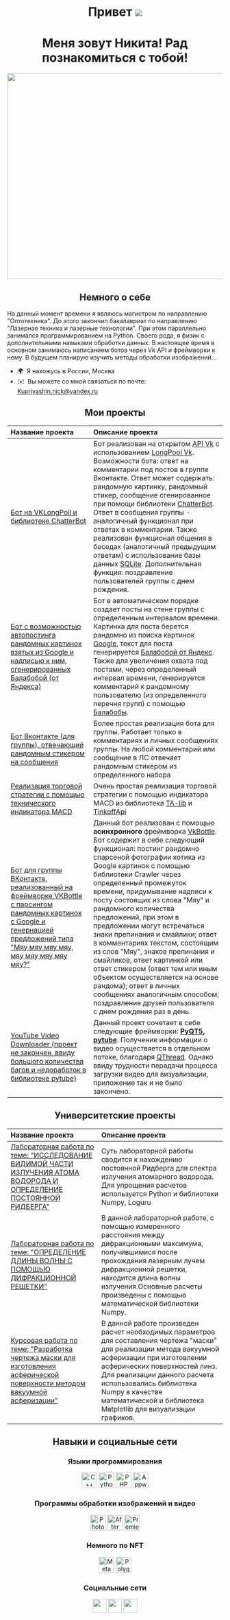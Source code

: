 <h1>
  <div align="center">
    Привет
    <img src="https://user-images.githubusercontent.com/18350557/176309783-0785949b-9127-417c-8b55-ab5a4333674e.gif" />
  </div>
</h1>
<h1>
  <div align="center">
    Меня зовут Никита! Рад познакомиться с тобой!
  </div>
</h1>

<div align="center">
  <img src="https://i.pinimg.com/originals/02/6a/22/026a22a06e0bd53cb99d862d983b7743.gif" width="1280" height="480"/>
</div>

<h2>
  <div align="center">
    Немного о себе
  </div>
</h2>

На данный момент времени я являюсь магистром по направлению "Оптотехника". До этого закончил бакалавриат по направлению "Лазерная техника и лазерные технологии". При этом параллельно занимался программированием на Python. Своего рода, я физик с дополнительными навыками обработки данных.
В настоящее время в основном занимаюсь написанием ботов через Vk API и фреймворки к нему. В будущем планирую изучить методы обработки изображений...

* 🌍  Я нахожусь в России, Москва
* ✉️  Вы можете со мной связаться по почте: [Kupriyashin.nick@yandex.ru](mailto:Kupriyashin.nick@yandex.ru)

<h2>
  <div align="center">
    Мои проекты
  </div>
</h2>
<div align="center">
  
  |<div align="left">Название проекта</div>|<div align="left">Описание проекта</div>|
  |-----:|---------------|
  |<div align="left">[Бот на VKLongPoll и библиотеке ChatterBot](https://github.com/Kupriyashin/VKBotApiLongPoll.git)</div>| Бот реализован на открытом [API Vk](https://dev.vk.com/api/getting-started) с использованием [LongPool Vk](https://dev.vk.com/api/bots-long-poll/getting-started). Возможности бота: ответ на комментарии под постов в группе Вконтакте. Ответ может содержать: рандомную картинку, рандомный стикер, сообщение сгенированное при помощи библиотеки [ChatterBot](https://github.com/gunthercox/ChatterBot). Ответ в сообщения группы - аналогичный функционал при ответах в комментарии. Также реализован функционал общения в беседах (аналогичный предыдущим ответам) с использование базы данных [SQLite](https://www.sqlite.org/index.html). Дополнительная функция: поздравление пользователей группы с днем рождения.|
  |<div align="left">[Бот с возможностью автопостинга рандомных картинок взятых из Google и надписью к ним, сгенерированных Балабобой (от Яндекса)](https://github.com/Kupriyashin/Bot-for-automatic-posting-of-art-from-Google-images-with-a-phrase-from-balabob.git)</div>|Бот в автоматическом порядке создает посты на стене группы с определенным интервалом времени. Картинка для поста берется рандомно из поиска картинок [Google](https://developers.google.com/search/docs/crawling-indexing/overview-google-crawlers?hl=en), текст для поста генерируется [Балабобой от Яндекс](https://yandex.ru/lab/yalm). Также для увеличения охвата под постами, через определенный интервал времени, генерируется комментарий к рандомному пользователю (из определенного перечня групп) с помощью [Балабобы](https://yandex.ru/lab/yalm).|
  |<div align="left">[Бот Вконтакте (для группы), отвечающий рандомным стикером на сообщения](https://github.com/Kupriyashin/Bot-answering-machine-to-group-VKontakte.git)</div>|Более простая реализация бота для группы. Работает только в комментариях и личных сообщениях группы. На любой комментарий или сообщение в ЛС отвечает рандомным стикером из определенного набора|
  |<div align="left">[Реализация торговой стратегии с помощью технического индикатора MACD](https://github.com/Kupriyashin/BOT_TinkoffApi_MACD.git)</div>|Очень простая реализация торговой стратегии с помощью индикатора MACD из библиотека [TA-lib](https://github.com/TA-Lib/ta-lib-python) и [TinkoffApi](https://tinkoff.github.io/investAPI)|
  |<div align="left">[Бот для группы ВКонтакте, реализованный на фреймворке VKBottle с парсингом рандомных картинок с Google и генернацией предложений типа "Мяу мяу мяу мяу, мяу мяу мяу мяу мяу?"](https://github.com/Kupriyashin/Vk_bottle_Bot.git) </div>|Данный бот реализован с помощью **асинхронного** фреймворка [VkBottle](https://vkbottle.readthedocs.io/ru/latest/). Бот содержит в себе следующий функционал: постинг рандомно спарсеной фотографии котика из Google картинок с помощью библиотеки Crawler через определенный промежуток времени, придумывание надписи к посту состоящих из слова "Мяу" и рандомного количества предложений, при этом в предложении могут встречаться знаки препинания и смайлики; ответ в комментариях текстом, состоящим из слов "Мяу", знаков препинания и смайликов, ответ картинкой или ответ стикером (ответ тем или иным объектом осуществляется на основе рандома); ответ в личных сообщениях аналогичным способом; поздравление друзей пользователя с днем рождения раз в день. |
  |<div align="left">[YouTube Video Downloader (проект не закончен, ввиду большого количества багов и недоработок в библиотеке pytube)](https://github.com/Kupriyashin/Downloading-videos-from-YouTube-Pytube-PyQT.git) </div>| Данный проект сочетает в себе следующие фреймворки: **[PyQT5](https://python-scripts.com/pyqt5), [pytube](https://github.com/pytube/pytube)**. Получение информации о видео осуществяется в отдельном потоке, благодаря [QThread](https://doc.qt.io/QT-6/qthread.html). Однако ввиду трудности перадачи процесса загрузки видео для визуализации, приложение так и не было закончено.|
 
 </div>
<h2>
  <div align="center">
    Университетские проекты
  </div>
</h2> 

<div align="center">
  
  |<div align="left">Название проекта</div>|<div align="left">Описание проекта</div>|
  | ------------- | ------------- |
  |<div align="left">[Лабораторная работа по теме: "ИССЛЕДОВАНИЕ ВИДИМОЙ ЧАСТИ ИЗЛУЧЕНИЯ АТОМА ВОДОРОДА И ОПРЕДЕЛЕНИЕ ПОСТОЯННОЙ РИДБЕРГА"](https://github.com/Kupriyashin/DEFINITION-OF-THE-RYDBERG-CONSTANT.git)</div>|Суть лабораторной работы сводится к нахождению постоянной Ридберга для спектра излучения атомарного водорода. Для упрощения расчетов используется Python и библиотеки Numpy, Loguru|
  |<div align="left">[Лабораторная работа по теме: "ОПРЕДЕЛЕНИЕ ДЛИНЫ ВОЛНЫ С ПОМОЩЬЮ ДИФРАКЦИОННОЙ РЕШЕТКИ"](https://github.com/Kupriyashin/DETERMINATION-OF-THE-WAVELENGTH-USING-A-DIFFRACTION-GRATING.git)</div>|В данной лабораторной работе, с помощью измеренного расстояния между дифракционными максимума, получившимися после прохождения лазерным лучем дифракционной решетки, находится длина волны излучения.Основные расчеты произведены с помощью математической библиотеки Numpy.|
  |<div align="left">[Курсовая работа по теме: "Разработка чертежа маски для изготовления асферической поверхности методом вакуумной асферизации"](https://github.com/Kupriyashin/Calculation-of-mask-parameters-during-vacuum-aspherization.git)</div>|В данной работе произведен расчет необходимых параметров для составления чертежа "маски" для реализации метода вакуумной асферизации при изготовлении асферических поверхностей линз. Для реализации данного расчета использовались библиотека Numpy в качестве математической и библиотека Matplotlib для визуализации графиков.|
  
</div>
  
</div>
<h2>
  <div align="center">
    Навыки и социальные сети
  </div>
</h2>

<div align="center">
  <h3> Языки программирования</h3>
  <a href="https://docs.microsoft.com/en-us/cpp/?view=msvc-170" target="_blank" rel="noreferrer"><img src="https://raw.githubusercontent.com/danielcranney/readme-generator/main/public/icons/skills/cplusplus-colored.svg" width="36" height="36" alt="C++" /></a>
  <a href="https://www.python.org/" target="_blank" rel="noreferrer"><img src="https://raw.githubusercontent.com/danielcranney/readme-generator/main/public/icons/skills/python-colored.svg" width="36" height="36" alt="Python" /></a>
  <a href="https://www.php.net/" target="_blank" rel="noreferrer"><img src="https://raw.githubusercontent.com/danielcranney/readme-generator/main/public/icons/skills/php-colored.svg" width="36" height="36" alt="PHP" /></a>
  <a href="https://appwrite.io/" target="_blank" rel="noreferrer"><img src="https://raw.githubusercontent.com/danielcranney/readme-generator/main/public/icons/skills/appwrite-colored.svg" width="36" height="36" alt="Appwrite" /></a>
</div>

<div align="center">
  <h3> Программы обработки изображений и видео</h3>
  <a href="https://www.adobe.com/uk/products/photoshop.html" target="_blank" rel="noreferrer"><img src="https://raw.githubusercontent.com/danielcranney/readme-generator/main/public/icons/skills/photoshop-colored.svg" width="36" height="36" alt="Photoshop" /></a>
<a href="https://www.adobe.com/uk/products/aftereffects.html" target="_blank" rel="noreferrer"><img src="https://raw.githubusercontent.com/danielcranney/readme-generator/main/public/icons/skills/aftereffects-colored.svg" width="36" height="36" alt="After Effects" /></a>
<a href="https://www.adobe.com/uk/products/premiere.html" target="_blank" rel="noreferrer"><img src="https://raw.githubusercontent.com/danielcranney/readme-generator/main/public/icons/skills/premierepro-colored.svg" width="36" height="36" alt="Premiere Pro" /></a>
</div>

<div align="center">
  <h3> Немного по NFT</h3>
  <a href="https://metamask.io/" target="_blank" rel="noreferrer"><img src="https://raw.githubusercontent.com/danielcranney/readme-generator/main/public/icons/skills/metamask-colored.svg" width="36" height="36" alt="MetaMask" /></a>
<a href="https://polygon.technology/" target="_blank" rel="noreferrer"><img src="https://raw.githubusercontent.com/danielcranney/readme-generator/main/public/icons/skills/polygon-colored.svg" width="36" height="36" alt="Polygon" /></a>
</div>

<div align="center">
  <h3> Социальные сети</h3>
  <a href="https://www.github.com/Kupriyashin" target="_blank" rel="noreferrer"><img src="https://raw.githubusercontent.com/danielcranney/readme-generator/main/public/icons/socials/github.svg" width="32" height="32" /></a> 
<a href="https://vk.com/kupriyashinnick" target="_blank" rel="noreferrer"><img src="https://www.svgrepo.com/show/303449/vk-1-logo.svg" width="32" height="32" /></a>
<a href="https://t.me/Kupriyashin_nick" target="_blank" rel="noreferrer"><img src="https://www.svgrepo.com/show/452115/telegram.svg" width="32" height="32" /></a>
</div>
